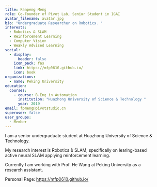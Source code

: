 ```yaml
---
title: Fanpeng Meng
role: Co-Founder of Pivot Lab, Senior Student in IGAI
avatar_filename: avatar.jpg
bio: "Undergraduate Researcher on Robotics. "
interests:
  - Robotics & SLAM
  - Reinforcement Learning
  - Computer Vision
  - Weakly Advised Learning
social:
  - display:
      header: false
    icon_pack: fas
    link: https://mfp0610.github.io/
    icon: book
organizations:
  - name: Peking University
education:
  courses:
    - course: B.Eng in Automation
      institution: "Huazhong University of Science & Technology "
      year: 2019
email: fpmeng@pivotstudio.cn
superuser: false
user_groups:
  - Member
---
```

I am a senior undergraduate student at Huazhong University of Science & Technology.

My research interest is Robotics & SLAM, specifically on learing-based active neural SLAM applying reinforcement learning.

Currently I am working with Prof. He Wang at Peking University as a research assistant.

Personal Page: https://mfp0610.github.io/